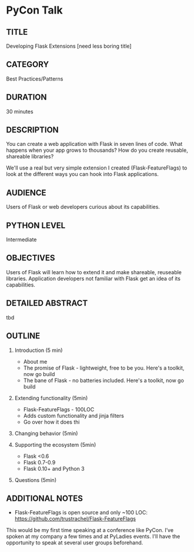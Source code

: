 PyCon Talk 
==========

TITLE
------
Developing Flask Extensions [need less boring title]

CATEGORY
---------

Best Practices/Patterns

DURATION
--------

30 minutes

DESCRIPTION
-----------

You can create a web application with Flask in seven lines of code. What happens when your app grows to thousands? How do you create reusable, shareable libraries?

We'll use a real but very simple extension I created (Flask-FeatureFlags) to look at the different ways you can hook into Flask applications. 


AUDIENCE
--------
Users of Flask or web developers curious about its capabilities. 

PYTHON LEVEL
------------

Intermediate

OBJECTIVES
----------

Users of Flask will learn how to extend it and make shareable, reuseable libraries. Application developers not familiar with Flask get an idea of its capabilities.

DETAILED ABSTRACT
-----------------

tbd

OUTLINE
-------

1. Introduction (5 min)
	* About me
 	* The promise of Flask - lightweight, free to be you.  Here's a toolkit, now go build
 	* The bane of Flask - no batteries included. Here's a toolkit, now go build

2. Extending functionality (5min) 
	* Flask-FeatureFlags - 100LOC 
	* Adds custom functionality and jinja filters 
	* Go over how it does thi

4. Changing behavior (5min)

5. Supporting the ecosystem (5min)
	* Flask <0.6
	* Flask 0.7-0.9
	* Flask 0.10+ and Python 3

6. Questions (5min)

ADDITIONAL NOTES
-----------------

* Flask-FeatureFlags is open source and only ~100 LOC: https://github.com/trustrachel/Flask-FeatureFlags

This would be my first time speaking at a conference like PyCon. I’ve spoken at my company a few times and at PyLadies events. I'll have the opportunity to speak at several user groups beforehand.


